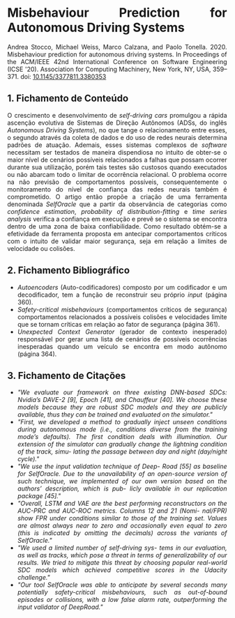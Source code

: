 <div align="justify">

# Misbehaviour Prediction for Autonomous Driving Systems

Andrea Stocco, Michael Weiss, Marco Calzana, and Paolo Tonella. 2020. Misbehaviour prediction for autonomous driving systems. In Proceedings of the ACM/IEEE 42nd International Conference on Software Engineering (ICSE '20). Association for Computing Machinery, New York, NY, USA, 359–371. doi: [10.1145/3377811.3380353](https://doi.org/10.1145/3377811.3380353)

## 1. Fichamento de Conteúdo

O crescimento e desenvolvimento de *self-driving cars* promulgou a rápida ascenção evolutiva de Sistemas de Direção Autônomos (ADSs, do inglês *Autonomous Driving Systems*), no que tange o relacionamento entre esses, o segundo através da coleta de dados e do uso de redes neurais determina padrões de atuação. Ademais, esses sistemas complexos de *software* necessitam ser testados de maneira dispendiosa no intuito de obter-se o maior nível de cenários possíveis relacionados a falhas que possam ocorrer durante sua utilização, porém tais testes são custosos quando executados ou não abarcam todo o limitar de ocorrência relacional. O problema ocorre na não previsão de comportamentos possíveis, consequentemente o monitoramento do nível de confiança das redes neurais também é comprometido. O artigo então propõe a criação de uma ferramenta denominada *SelfOracle* que a partir da observância de categorias como *confidence estimation*, *probability of distribution-fitting* e *time series analysis* verifica a confiança em execução e prevê se o sistema se encontra dentro de uma zona de baixa confiabilidade. Como resultado obtém-se a efetividade da ferramenta proposta em antecipar comportamentos críticos com o intuito de validar maior segurança, seja em relação a limites de velocidade ou colisões.


## 2. Fichamento Bibliográfico 

* _Autoencoders_ (Auto-codificadores) composto por um codificador e um decodificador, tem a função de reconstruir seu próprio *input* (página 360).
* _Safety-critical misbehaviours_ (comportamentos críticos de segurança) comportamentos relacionados a possíveis colisões e velocidades limite que se tornam críticas em relação ao fator de segurança (página 361).
* _Unexpected Context Generator_ (gerador de contexto inesperado) responsável por gerar uma lista de cenários de possíveis ocorrências inesperadas quando um veículo se encontra em modo autônomo (página 364).

## 3. Fichamento de Citações 

* _"We evaluate our framework on three existing DNN-based SDCs: Nvidia’s DAVE-2 [9], Epoch [41], and Chauffeur [40]. We choose these models because they are robust SDC models and they are publicly available, thus they can be trained and evaluated on the simulator."_
* _"First, we developed a method to gradually inject unseen conditions during autonomous mode (i.e., conditions diverse from the training mode’s defaults). The first condition deals with illumination. Our extension of the simulator can gradually change the lightning condition of the track, simu- lating the passage between day and night (day/night cycle)."_
* _"We use the input validation technique of Deep- Road [55] as baseline for SelfOracle. Due to the unavailability of an open-source version of such technique, we implemented of our own version based on the authors’ description, which is pub- licly available in our replication package [45]."_
* _"Overall, LSTM and VAE are the best performing reconstructors on the AUC-PRC and AUC-ROC metrics. Columns 12 and 21 (Nomi- nal/FPR) show FPR under conditions similar to those of the training set. Values are almost always near to zero and occasionally even equal to zero (this is indicated by omitting the decimals) across the variants of SelfOracle."_
* _"We used a limited number of self-driving sys- tems in our evaluation, as well as tracks, which pose a threat in terms of generalizability of our results. We tried to mitigate this threat by choosing popular real-world SDC models which achieved competitive scores in the Udacity challenge."_
* _"Our tool SelfOracle was able to anticipate by several seconds many potentially safety-critical misbehaviours, such as out-of-bound episodes or collisions, with a low false alarm rate, outperforming the input validator of DeepRoad."_

<div>
